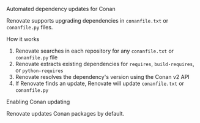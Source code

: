 Automated dependency updates for Conan

Renovate supports upgrading dependencies in `conanfile.txt` or `conanfile.py` files.

How it works

1. Renovate searches in each repository for any `conanfile.txt` or `conanfile.py` file
1. Renovate extracts existing dependencies for `requires`, `build-requires`, or `python-requires`
1. Renovate resolves the dependency's version using the Conan v2 API
1. If Renovate finds an update, Renovate will update `conanfile.txt` or `conanfile.py`

Enabling Conan updating

Renovate updates Conan packages by default.
